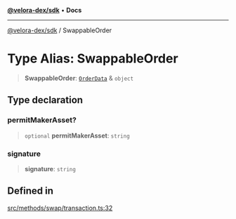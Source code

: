 [**@velora-dex/sdk**](../README.md) • **Docs**

***

[@velora-dex/sdk](../globals.md) / SwappableOrder

# Type Alias: SwappableOrder

> **SwappableOrder**: [`OrderData`](OrderData.md) & `object`

## Type declaration

### permitMakerAsset?

> `optional` **permitMakerAsset**: `string`

### signature

> **signature**: `string`

## Defined in

[src/methods/swap/transaction.ts:32](https://github.com/VeloraDEX/paraswap-sdk/blob/feat/velora/src/methods/swap/transaction.ts#L32)
